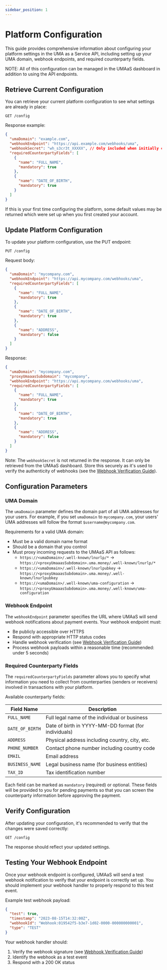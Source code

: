 ```yaml
---
sidebar_position: 1
---
```


# Platform Configuration

This guide provides comprehensive information about configuring your platform settings in the UMA as a Service API, including setting up your UMA domain, webhook endpoints, and required counterparty fields.

NOTE: All of this configuration can be managed in the UMAaS dashboard in addition to using the API endpoints.

## Retrieve Current Configuration

You can retrieve your current platform configuration to see what settings are already in place:

```http
GET /config
```

Response example:

```json
{
  "umaDomain": "example.com",
  "webhookEndpoint": "https://api.example.com/webhooks/uma",
  "webhookSecret": "wh_s3cr3t_XXXXX", // Only included when initially created
  "requiredCounterpartyFields": [
    {
      "name": "FULL_NAME",
      "mandatory": true
    },
    {
      "name": "DATE_OF_BIRTH",
      "mandatory": true
    }
  ]
}
```

If this is your first time configuring the platform, some default values may be returned which were set up when you first created your account.

## Update Platform Configuration

To update your platform configuration, use the PUT endpoint:

```http
PUT /config
```

Request body:

```json
{
  "umaDomain": "mycompany.com",
  "webhookEndpoint": "https://api.mycompany.com/webhooks/uma",
  "requiredCounterpartyFields": [
    {
      "name": "FULL_NAME",
      "mandatory": true
    },
    {
      "name": "DATE_OF_BIRTH",
      "mandatory": true
    },
    {
      "name": "ADDRESS",
      "mandatory": false
    }
  ]
}
```

Response:

```json
{
  "umaDomain": "mycompany.com",
  "proxyUmaaasSubdomain": "mycompany",
  "webhookEndpoint": "https://api.mycompany.com/webhooks/uma",
  "requiredCounterpartyFields": [
    {
      "name": "FULL_NAME",
      "mandatory": true
    },
    {
      "name": "DATE_OF_BIRTH",
      "mandatory": true
    },
    {
      "name": "ADDRESS",
      "mandatory": false
    }
  ]
}
```

Note: The `webhookSecret` is not returned in the response. It can only be retrieved from the UMAaS dashboard. Store this securely as it's used to verify the authenticity of webhooks (see the [Webhook Verification Guide](webhook-verification.md)).

## Configuration Parameters

### UMA Domain

The `umaDomain` parameter defines the domain part of all UMA addresses for your users. For example, if you set `umaDomain` to `mycompany.com`, your users' UMA addresses will follow the format `$username@mycompany.com`.

Requirements for a valid UMA domain:

- Must be a valid domain name format
- Should be a domain that you control
- Must proxy incoming requests to the UMAaS API as follows:
  - `https://<umaDomain>/.well-known/lnurlp/*` -> `https://<proxyUmaaasSubdomain>.uma.money/.well-known/lnurlp/*`
  - `https://<umaDomain>/.well-known/lnurlpubkey` -> `https://<proxyUmaaasSubdomain>.uma.money/.well-known/lnurlpubkey`
  - `https://<umaDomain>/.well-known/uma-configuration` -> `https://<proxyUmaaasSubdomain>.uma.money/.well-known/uma-configuration`

### Webhook Endpoint

The `webhookEndpoint` parameter specifies the URL where UMAaS will send webhook notifications about payment events. Your webhook endpoint must:

- Be publicly accessible over HTTPS
- Respond with appropriate HTTP status codes
- Handle webhook verification (see [Webhook Verification Guide](webhook-verification.md))
- Process webhook payloads within a reasonable time (recommended: under 5 seconds)

### Required Counterparty Fields

The `requiredCounterpartyFields` parameter allows you to specify what information you need to collect from counterparties (senders or receivers) involved in transactions with your platform.

Available counterparty fields:

| Field Name | Description |
|------------|-------------|
| `FULL_NAME` | Full legal name of the individual or business |
| `DATE_OF_BIRTH` | Date of birth in YYYY-MM-DD format (for individuals) |
| `ADDRESS` | Physical address including country, city, etc. |
| `PHONE_NUMBER` | Contact phone number including country code |
| `EMAIL` | Email address |
| `BUSINESS_NAME` | Legal business name (for business entities) |
| `TAX_ID` | Tax identification number |

Each field can be marked as `mandatory` (required) or optional. These fields will be provided to you for pending payments so that you can screen the counterparty information before approving the payment.

## Verify Configuration

After updating your configuration, it's recommended to verify that the changes were saved correctly:

```http
GET /config
```

The response should reflect your updated settings.

## Testing Your Webhook Endpoint

Once your webhook endpoint is configured, UMAaS will send a test webhook notification to verify that your endpoint is correctly set up. You should implement your webhook handler to properly respond to this test event.

Example test webhook payload:

```json
{
  "test": true,
  "timestamp": "2023-08-15T14:32:00Z",
  "webhookId": "Webhook:019542f5-b3e7-1d02-0000-000000000001",
  "type": "TEST"
}
```

Your webhook handler should:

1. Verify the webhook signature (see [Webhook Verification Guide](webhook-verification.md))
2. Identify the webhook as a test event
3. Respond with a 200 OK status
